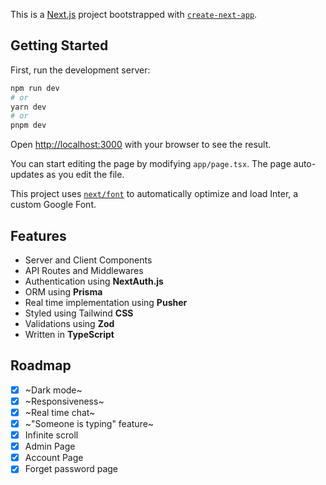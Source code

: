This is a [Next.js](https://nextjs.org/) project bootstrapped with
[`create-next-app`](https://github.com/vercel/next.js/tree/canary/packages/create-next-app).

## Getting Started

First, run the development server:

```bash
npm run dev
# or
yarn dev
# or
pnpm dev
```

Open [http://localhost:3000](http://localhost:3000) with your browser to see the
result.

You can start editing the page by modifying `app/page.tsx`. The page
auto-updates as you edit the file.

This project uses
[`next/font`](https://nextjs.org/docs/basic-features/font-optimization) to
automatically optimize and load Inter, a custom Google Font.

## Features

- Server and Client Components
- API Routes and Middlewares
- Authentication using **NextAuth.js**
- ORM using **Prisma**
- Real time implementation using **Pusher**
- Styled using Tailwind **CSS**
- Validations using **Zod**
- Written in **TypeScript**

## Roadmap

- [x] ~Dark mode~
- [x] ~Responsiveness~
- [x] ~Real time chat~
- [x] ~"Someone is typing" feature~
- [x] Infinite scroll
- [x] Admin Page
- [x] Account Page
- [x] Forget password page
